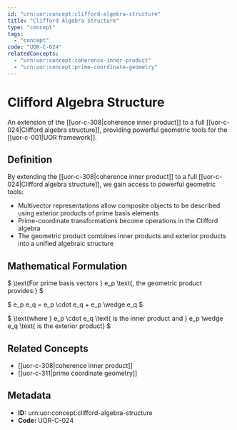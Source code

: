 ```yaml
---
id: "urn:uor:concept:clifford-algebra-structure"
title: "Clifford Algebra Structure"
type: "concept"
tags:
  - "concept"
code: "UOR-C-024"
relatedConcepts:
  - "urn:uor:concept:coherence-inner-product"
  - "urn:uor:concept:prime-coordinate-geometry"
---
```


# Clifford Algebra Structure

An extension of the [[uor-c-308|coherence inner product]] to a full [[uor-c-024|Clifford algebra structure]], providing powerful geometric tools for the [[uor-c-001|UOR framework]].

## Definition

By extending the [[uor-c-308|coherence inner product]] to a full [[uor-c-024|Clifford algebra structure]], we gain access to powerful geometric tools:
- Multivector representations allow composite objects to be described using exterior products of prime basis elements
- Prime-coordinate transformations become operations in the Clifford algebra
- The geometric product combines inner products and exterior products into a unified algebraic structure

## Mathematical Formulation

$
\text{For prime basis vectors } e_p \text{, the geometric product provides:}
$

$
e_p e_q = e_p \cdot e_q + e_p \wedge e_q
$

$
\text{where } e_p \cdot e_q \text{ is the inner product and } e_p \wedge e_q \text{ is the exterior product}
$

## Related Concepts

- [[uor-c-308|coherence inner product]]
- [[uor-c-311|prime coordinate geometry]]

## Metadata

- **ID:** urn:uor:concept:clifford-algebra-structure
- **Code:** UOR-C-024
